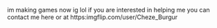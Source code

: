 im making games now ig lol
if you are interested in helping me you can contact me here or at https:imgflip.com/user/Cheze_Burgur
